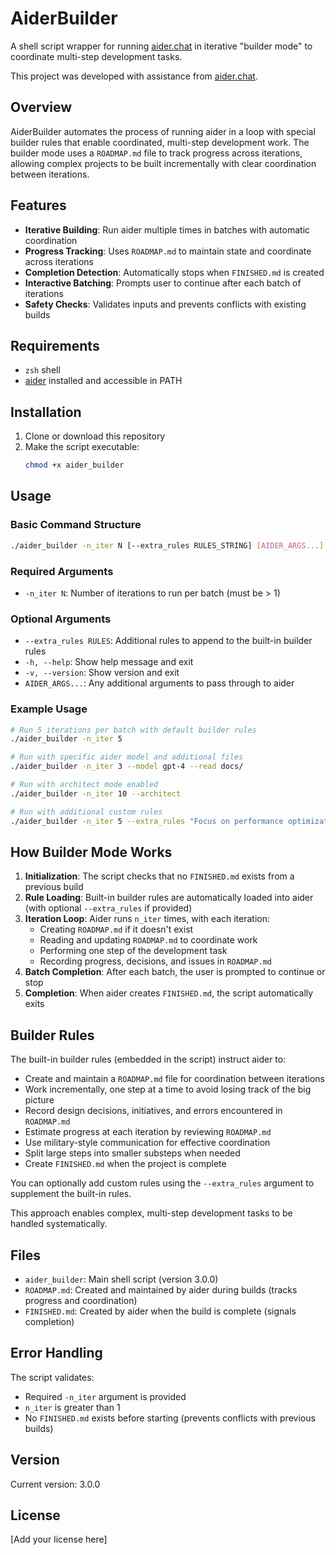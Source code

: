 # AiderBuilder

A shell script wrapper for running [aider.chat](https://github.com/Aider-AI/aider) in iterative "builder mode" to coordinate multi-step development tasks.

This project was developed with assistance from [aider.chat](https://github.com/Aider-AI/aider/).

## Overview

AiderBuilder automates the process of running aider in a loop with special builder rules that enable coordinated, multi-step development work. The builder mode uses a `ROADMAP.md` file to track progress across iterations, allowing complex projects to be built incrementally with clear coordination between iterations.

## Features

- **Iterative Building**: Run aider multiple times in batches with automatic coordination
- **Progress Tracking**: Uses `ROADMAP.md` to maintain state and coordinate across iterations
- **Completion Detection**: Automatically stops when `FINISHED.md` is created
- **Interactive Batching**: Prompts user to continue after each batch of iterations
- **Safety Checks**: Validates inputs and prevents conflicts with existing builds

## Requirements

- `zsh` shell
- [aider](https://github.com/Aider-AI/aider) installed and accessible in PATH

## Installation

1. Clone or download this repository
2. Make the script executable:
   ```bash
   chmod +x aider_builder
   ```

## Usage

### Basic Command Structure

```bash
./aider_builder -n_iter N [--extra_rules RULES_STRING] [AIDER_ARGS...]
```

### Required Arguments

- `-n_iter N`: Number of iterations to run per batch (must be > 1)

### Optional Arguments

- `--extra_rules RULES`: Additional rules to append to the built-in builder rules
- `-h, --help`: Show help message and exit
- `-v, --version`: Show version and exit
- `AIDER_ARGS...`: Any additional arguments to pass through to aider

### Example Usage

```bash
# Run 5 iterations per batch with default builder rules
./aider_builder -n_iter 5

# Run with specific aider model and additional files
./aider_builder -n_iter 3 --model gpt-4 --read docs/

# Run with architect mode enabled
./aider_builder -n_iter 10 --architect

# Run with additional custom rules
./aider_builder -n_iter 5 --extra_rules "Focus on performance optimization in each step."
```

## How Builder Mode Works

1. **Initialization**: The script checks that no `FINISHED.md` exists from a previous build
2. **Rule Loading**: Built-in builder rules are automatically loaded into aider (with optional `--extra_rules` if provided)
3. **Iteration Loop**: Aider runs `n_iter` times, with each iteration:
   - Creating `ROADMAP.md` if it doesn't exist
   - Reading and updating `ROADMAP.md` to coordinate work
   - Performing one step of the development task
   - Recording progress, decisions, and issues in `ROADMAP.md`
4. **Batch Completion**: After each batch, the user is prompted to continue or stop
5. **Completion**: When aider creates `FINISHED.md`, the script automatically exits

## Builder Rules

The built-in builder rules (embedded in the script) instruct aider to:
- Create and maintain a `ROADMAP.md` file for coordination between iterations
- Work incrementally, one step at a time to avoid losing track of the big picture
- Record design decisions, initiatives, and errors encountered in `ROADMAP.md`
- Estimate progress at each iteration by reviewing `ROADMAP.md`
- Use military-style communication for effective coordination
- Split large steps into smaller substeps when needed
- Create `FINISHED.md` when the project is complete

You can optionally add custom rules using the `--extra_rules` argument to supplement the built-in rules.

This approach enables complex, multi-step development tasks to be handled systematically.

## Files

- `aider_builder`: Main shell script (version 3.0.0)
- `ROADMAP.md`: Created and maintained by aider during builds (tracks progress and coordination)
- `FINISHED.md`: Created by aider when the build is complete (signals completion)

## Error Handling

The script validates:
- Required `-n_iter` argument is provided
- `n_iter` is greater than 1
- No `FINISHED.md` exists before starting (prevents conflicts with previous builds)

## Version

Current version: 3.0.0

## License

[Add your license here]
